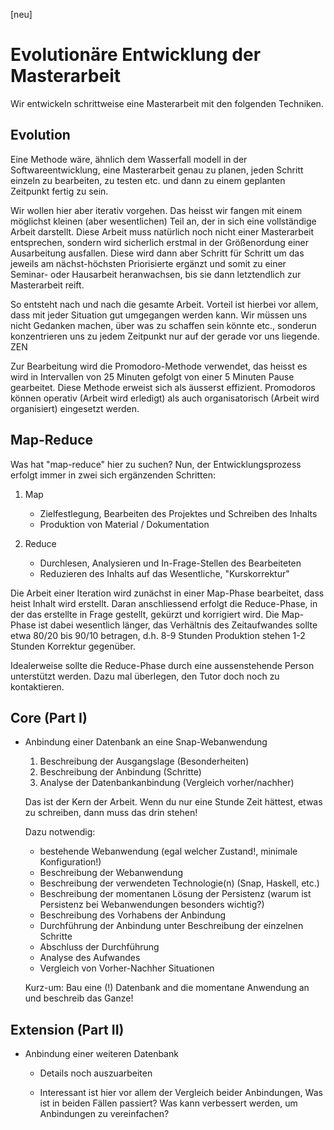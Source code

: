 [neu]

Evolutionäre Entwicklung der Masterarbeit
=========================================

Wir entwickeln schrittweise eine Masterarbeit mit den folgenden Techniken.


Evolution
---------

Eine Methode wäre, ähnlich dem Wasserfall modell in der Softwareentwicklung,
eine Masterarbeit genau zu planen, jeden Schritt einzeln zu bearbeiten, zu
testen etc. und dann zu einem geplanten Zeitpunkt fertig zu sein.

Wir wollen hier aber iterativ vorgehen. Das heisst wir fangen mit einem
möglichst kleinen (aber wesentlichen) Teil an, der in sich eine vollständige
Arbeit darstellt. Diese Arbeit muss natürlich noch nicht einer Masterarbeit
entsprechen, sondern wird sicherlich erstmal in der Größenordung einer
Ausarbeitung ausfallen. Diese wird dann aber Schritt für Schritt um das jeweils
am nächst-höchsten Priorisierte ergänzt und somit zu einer Seminar- oder
Hausarbeit heranwachsen, bis sie dann letztendlich zur Masterarbeit reift.

So entsteht nach und nach die gesamte Arbeit. Vorteil ist hierbei vor allem,
dass mit jeder Situation gut umgegangen werden kann. Wir müssen uns nicht
Gedanken machen, über was zu schaffen sein könnte etc., sonderun konzentrieren
uns zu jedem Zeitpunkt nur auf der gerade vor uns liegende.  ZEN

Zur Bearbeitung wird die Promodoro-Methode verwendet, das heisst es wird in
Intervallen von 25 Minuten gefolgt von einer 5 Minuten Pause gearbeitet. Diese
Methode erweist sich als äusserst effizient. Promodoros können operativ (Arbeit
wird erledigt) als auch organisatorisch (Arbeit wird organisiert) eingesetzt
werden.


Map-Reduce
----------

Was hat "map-reduce" hier zu suchen? Nun, der Entwicklungsprozess erfolgt immer
in zwei sich ergänzenden Schritten:

  1. Map
      - Zielfestlegung, Bearbeiten des Projektes und Schreiben des Inhalts
      - Produktion von Material / Dokumentation

  2. Reduce
      - Durchlesen, Analysieren und In-Frage-Stellen des Bearbeiteten
      - Reduzieren des Inhalts auf das Wesentliche, "Kurskorrektur"

Die Arbeit einer Iteration wird zunächst in einer Map-Phase bearbeitet, dass
heist Inhalt wird erstellt. Daran anschliessend erfolgt die Reduce-Phase, in
der das erstellte in Frage gestellt, gekürzt und korrigiert wird. Die Map-Phase
ist dabei wesentlich länger, das Verhältnis des Zeitaufwandes sollte etwa 80/20
bis 90/10 betragen, d.h. 8-9 Stunden Produktion stehen 1-2 Stunden Korrektur
gegenüber.

Idealerweise sollte die Reduce-Phase durch eine aussenstehende Person
unterstützt werden. Dazu mal überlegen, den Tutor doch noch zu kontaktieren.


Core (Part I)
-------------

* Anbindung einer Datenbank an eine Snap-Webanwendung
    1. Beschreibung der Ausgangslage (Besonderheiten)
    2. Beschreibung der Anbindung (Schritte)
    3. Analyse der Datenbankanbindung (Vergleich vorher/nachher)

    Das ist der Kern der Arbeit. Wenn du nur eine Stunde Zeit hättest, etwas zu
    schreiben, dann muss das drin stehen!

    Dazu notwendig:
    - bestehende Webanwendung (egal welcher Zustand!, minimale Konfiguration!)
    - Beschreibung der Webanwendung
    - Beschreibung der verwendeten Technologie(n) (Snap, Haskell, etc.)
    - Beschreibung der momentanen Lösung der Persistenz
      (warum ist Persistenz bei Webanwendungen besonders wichtig?)
    - Beschreibung des Vorhabens der Anbindung
    - Durchführung der Anbindung unter Beschreibung der einzelnen Schritte
    - Abschluss der Durchführung
    - Analyse des Aufwandes
    - Vergleich von Vorher-Nachher Situationen

    Kurz-um: Bau eine (!) Datenbank and die momentane Anwendung an und
             beschreib das Ganze!


Extension (Part II)
-------------------

* Anbindung einer weiteren Datenbank

  - Details noch auszuarbeiten

  - Interessant ist hier vor allem der Vergleich beider Anbindungen, Was ist in
    beiden Fällen passiert? Was kann verbessert werden, um Anbindungen zu
    vereinfachen?
